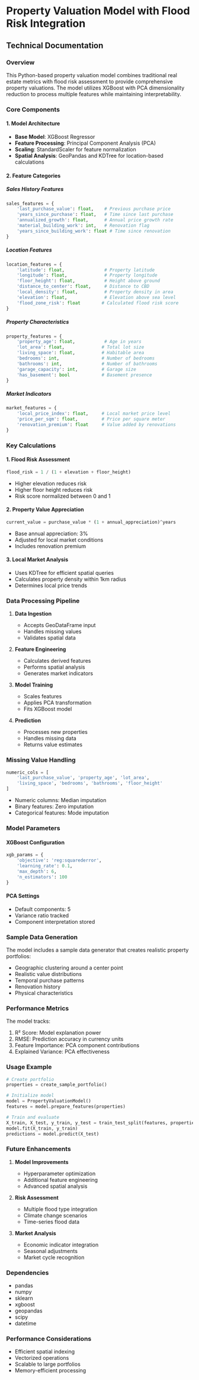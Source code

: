 # Property Valuation Model with Flood Risk Integration
## Technical Documentation

### Overview
This Python-based property valuation model combines traditional real estate metrics with flood risk assessment to provide comprehensive property valuations. The model utilizes XGBoost with PCA dimensionality reduction to process multiple features while maintaining interpretability.

### Core Components

#### 1. Model Architecture
- **Base Model**: XGBoost Regressor
- **Feature Processing**: Principal Component Analysis (PCA)
- **Scaling**: StandardScaler for feature normalization
- **Spatial Analysis**: GeoPandas and KDTree for location-based calculations

#### 2. Feature Categories

##### Sales History Features
```python
sales_features = {
    'last_purchase_value': float,    # Previous purchase price
    'years_since_purchase': float,   # Time since last purchase
    'annualized_growth': float,      # Annual price growth rate
    'material_building_work': int,   # Renovation flag
    'years_since_building_work': float # Time since renovation
}
```

##### Location Features
```python
location_features = {
    'latitude': float,               # Property latitude
    'longitude': float,              # Property longitude
    'floor_height': float,           # Height above ground
    'distance_to_center': float,     # Distance to CBD
    'local_density': float,          # Property density in area
    'elevation': float,              # Elevation above sea level
    'flood_zone_risk': float        # Calculated flood risk score
}
```

##### Property Characteristics
```python
property_features = {
    'property_age': float,           # Age in years
    'lot_area': float,              # Total lot size
    'living_space': float,          # Habitable area
    'bedrooms': int,                # Number of bedrooms
    'bathrooms': int,               # Number of bathrooms
    'garage_capacity': int,         # Garage size
    'has_basement': bool            # Basement presence
}
```

##### Market Indicators
```python
market_features = {
    'local_price_index': float,     # Local market price level
    'price_per_sqm': float,         # Price per square meter
    'renovation_premium': float     # Value added by renovations
}
```

### Key Calculations

#### 1. Flood Risk Assessment
```python
flood_risk = 1 / (1 + elevation + floor_height)
```
- Higher elevation reduces risk
- Higher floor height reduces risk
- Risk score normalized between 0 and 1

#### 2. Property Value Appreciation
```python
current_value = purchase_value * (1 + annual_appreciation)^years
```
- Base annual appreciation: 3%
- Adjusted for local market conditions
- Includes renovation premium

#### 3. Local Market Analysis
- Uses KDTree for efficient spatial queries
- Calculates property density within 1km radius
- Determines local price trends

### Data Processing Pipeline

1. **Data Ingestion**
   - Accepts GeoDataFrame input
   - Handles missing values
   - Validates spatial data

2. **Feature Engineering**
   - Calculates derived features
   - Performs spatial analysis
   - Generates market indicators

3. **Model Training**
   - Scales features
   - Applies PCA transformation
   - Fits XGBoost model

4. **Prediction**
   - Processes new properties
   - Handles missing data
   - Returns value estimates

### Missing Value Handling

```python
numeric_cols = [
    'last_purchase_value', 'property_age', 'lot_area',
    'living_space', 'bedrooms', 'bathrooms', 'floor_height'
]
```
- Numeric columns: Median imputation
- Binary features: Zero imputation
- Categorical features: Mode imputation

### Model Parameters

#### XGBoost Configuration
```python
xgb_params = {
    'objective': 'reg:squarederror',
    'learning_rate': 0.1,
    'max_depth': 6,
    'n_estimators': 100
}
```

#### PCA Settings
- Default components: 5
- Variance ratio tracked
- Component interpretation stored

### Sample Data Generation

The model includes a sample data generator that creates realistic property portfolios:
- Geographic clustering around a center point
- Realistic value distributions
- Temporal purchase patterns
- Renovation history
- Physical characteristics

### Performance Metrics

The model tracks:
1. R² Score: Model explanation power
2. RMSE: Prediction accuracy in currency units
3. Feature Importance: PCA component contributions
4. Explained Variance: PCA effectiveness

### Usage Example

```python
# Create portfolio
properties = create_sample_portfolio()

# Initialize model
model = PropertyValuationModel()
features = model.prepare_features(properties)

# Train and evaluate
X_train, X_test, y_train, y_test = train_test_split(features, properties['value'])
model.fit(X_train, y_train)
predictions = model.predict(X_test)
```

### Future Enhancements

1. **Model Improvements**
   - Hyperparameter optimization
   - Additional feature engineering
   - Advanced spatial analysis

2. **Risk Assessment**
   - Multiple flood type integration
   - Climate change scenarios
   - Time-series flood data

3. **Market Analysis**
   - Economic indicator integration
   - Seasonal adjustments
   - Market cycle recognition

### Dependencies
- pandas
- numpy
- sklearn
- xgboost
- geopandas
- scipy
- datetime

### Performance Considerations
- Efficient spatial indexing
- Vectorized operations
- Scalable to large portfolios
- Memory-efficient processing

